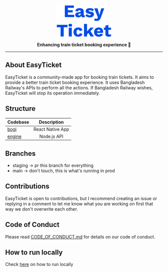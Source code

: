 <p align="center">
<img height=100 src="https://raw.githubusercontent.com/samiulhsohan/easyticket/ef589a96f553e17e75dbd3bdabbbe54fd6108aa1/easyticket_logo.svg"/></p>

<p align="center">
  <strong>Enhancing train ticket booking experience 🚄</strong>
</p>

---

## About EasyTicket

EasyTicket is a community-made app for booking train tickets. It aims to provide a better train ticket booking experience. It uses Bangladesh Railway's APIs to perform all the actions. If Bangladesh Railway wishes, EasyTicket will stop its operation immediately.

## Structure

| Codebase         |   Description    |
| :--------------- | :--------------: |
| [bogi](bogi)     | React Native App |
| [engine](engine) |   Node.js API    |

## Branches

- staging → pr this branch for everything
- main → don't touch, this is what's running in prod

## Contributions

EasyTicket is open to contributions, but I recommend creating an issue or replying in a comment to let me know what you are working on first that way we don't overwrite each other.

## Code of Conduct

Please read [CODE_OF_CONDUCT.md](CODE_OF_CONDUCT.md) for details on our code of conduct.

## How to run locally

Check <a href="https://github.com/samiulhsohan/easyticket/blob/staging/CONTRIBUTING.md#quickstart-local-development">here</a> on how to run locally</a>
